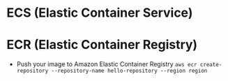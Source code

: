 # ECS (Elastic Container Service)

# ECR (Elastic Container Registry)
 - Push your image to Amazon Elastic Container Registry
`aws ecr create-repository --repository-name hello-repository --region region`